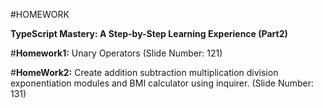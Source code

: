 
#HOMEWORK

**TypeScript Mastery: A Step-by-Step Learning Experience (Part2)**
 

#**Homework1:** 
Unary Operators (Slide Number: 121)

#**HomeWork2:** 
Create addition subtraction multiplication division exponentiation modules and BMI calculator using inquirer. (Slide Number: 131)
